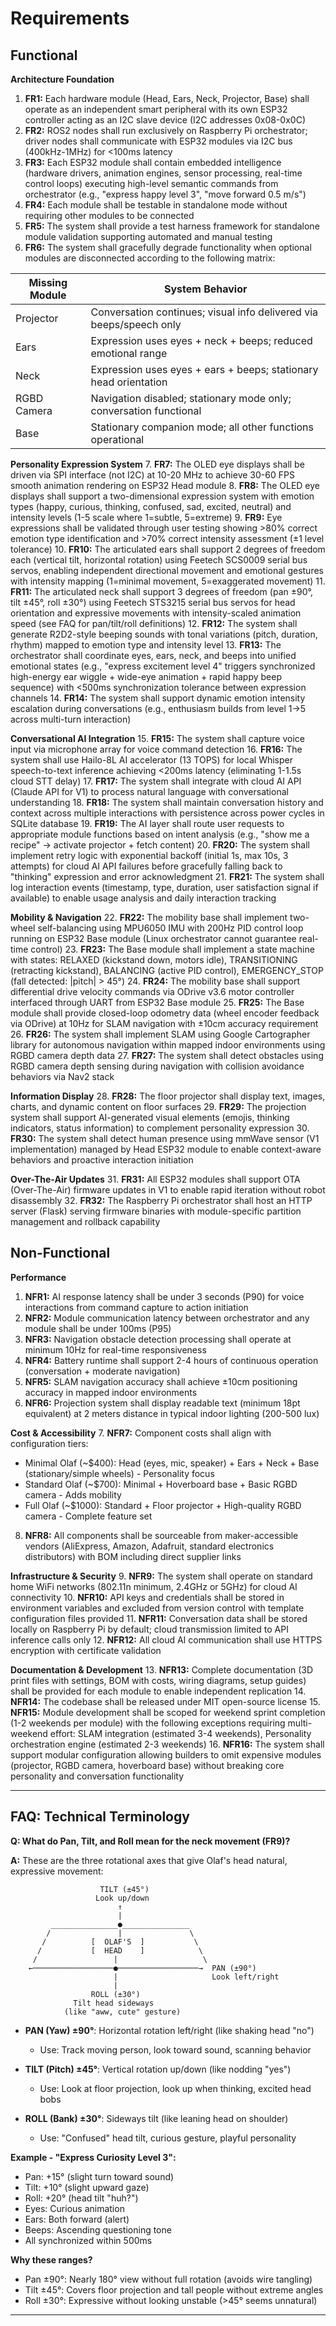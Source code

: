 # Requirements

## Functional

**Architecture Foundation**
1. **FR1:** Each hardware module (Head, Ears, Neck, Projector, Base) shall operate as an independent smart peripheral with its own ESP32 controller acting as an I2C slave device (I2C addresses 0x08-0x0C)
2. **FR2:** ROS2 nodes shall run exclusively on Raspberry Pi orchestrator; driver nodes shall communicate with ESP32 modules via I2C bus (400kHz-1MHz) for <100ms latency
3. **FR3:** Each ESP32 module shall contain embedded intelligence (hardware drivers, animation engines, sensor processing, real-time control loops) executing high-level semantic commands from orchestrator (e.g., "express happy level 3", "move forward 0.5 m/s")
4. **FR4:** Each module shall be testable in standalone mode without requiring other modules to be connected
5. **FR5:** The system shall provide a test harness framework for standalone module validation supporting automated and manual testing
6. **FR6:** The system shall gracefully degrade functionality when optional modules are disconnected according to the following matrix:

| Missing Module | System Behavior |
|---------------|-----------------|
| Projector | Conversation continues; visual info delivered via beeps/speech only |
| Ears | Expression uses eyes + neck + beeps; reduced emotional range |
| Neck | Expression uses eyes + ears + beeps; stationary head orientation |
| RGBD Camera | Navigation disabled; stationary mode only; conversation functional |
| Base | Stationary companion mode; all other functions operational |

**Personality Expression System**
7. **FR7:** The OLED eye displays shall be driven via SPI interface (not I2C) at 10-20 MHz to achieve 30-60 FPS smooth animation rendering on ESP32 Head module
8. **FR8:** The OLED eye displays shall support a two-dimensional expression system with emotion types (happy, curious, thinking, confused, sad, excited, neutral) and intensity levels (1-5 scale where 1=subtle, 5=extreme)
9. **FR9:** Eye expressions shall be validated through user testing showing >80% correct emotion type identification and >70% correct intensity assessment (±1 level tolerance)
10. **FR10:** The articulated ears shall support 2 degrees of freedom each (vertical tilt, horizontal rotation) using Feetech SCS0009 serial bus servos, enabling independent directional movement and emotional gestures with intensity mapping (1=minimal movement, 5=exaggerated movement)
11. **FR11:** The articulated neck shall support 3 degrees of freedom (pan ±90°, tilt ±45°, roll ±30°) using Feetech STS3215 serial bus servos for head orientation and expressive movements with intensity-scaled animation speed (see FAQ for pan/tilt/roll definitions)
12. **FR12:** The system shall generate R2D2-style beeping sounds with tonal variations (pitch, duration, rhythm) mapped to emotion type and intensity level
13. **FR13:** The orchestrator shall coordinate eyes, ears, neck, and beeps into unified emotional states (e.g., "express excitement level 4" triggers synchronized high-energy ear wiggle + wide-eye animation + rapid happy beep sequence) with <500ms synchronization tolerance between expression channels
14. **FR14:** The system shall support dynamic emotion intensity escalation during conversations (e.g., enthusiasm builds from level 1→5 across multi-turn interaction)

**Conversational AI Integration**
15. **FR15:** The system shall capture voice input via microphone array for voice command detection
16. **FR16:** The system shall use Hailo-8L AI accelerator (13 TOPS) for local Whisper speech-to-text inference achieving <200ms latency (eliminating 1-1.5s cloud STT delay)
17. **FR17:** The system shall integrate with cloud AI API (Claude API for V1) to process natural language with conversational understanding
18. **FR18:** The system shall maintain conversation history and context across multiple interactions with persistence across power cycles in SQLite database
19. **FR19:** The AI layer shall route user requests to appropriate module functions based on intent analysis (e.g., "show me a recipe" → activate projector + fetch content)
20. **FR20:** The system shall implement retry logic with exponential backoff (initial 1s, max 10s, 3 attempts) for cloud AI API failures before gracefully falling back to "thinking" expression and error acknowledgment
21. **FR21:** The system shall log interaction events (timestamp, type, duration, user satisfaction signal if available) to enable usage analysis and daily interaction tracking

**Mobility & Navigation**
22. **FR22:** The mobility base shall implement two-wheel self-balancing using MPU6050 IMU with 200Hz PID control loop running on ESP32 Base module (Linux orchestrator cannot guarantee real-time control)
23. **FR23:** The Base module shall implement a state machine with states: RELAXED (kickstand down, motors idle), TRANSITIONING (retracting kickstand), BALANCING (active PID control), EMERGENCY_STOP (fall detected: |pitch| > 45°)
24. **FR24:** The mobility base shall support differential drive velocity commands via ODrive v3.6 motor controller interfaced through UART from ESP32 Base module
25. **FR25:** The Base module shall provide closed-loop odometry data (wheel encoder feedback via ODrive) at 10Hz for SLAM navigation with ±10cm accuracy requirement
26. **FR26:** The system shall implement SLAM using Google Cartographer library for autonomous navigation within mapped indoor environments using RGBD camera depth data
27. **FR27:** The system shall detect obstacles using RGBD camera depth sensing during navigation with collision avoidance behaviors via Nav2 stack

**Information Display**
28. **FR28:** The floor projector shall display text, images, charts, and dynamic content on floor surfaces
29. **FR29:** The projection system shall support AI-generated visual elements (emojis, thinking indicators, status information) to complement personality expression
30. **FR30:** The system shall detect human presence using mmWave sensor (V1 implementation) managed by Head ESP32 module to enable context-aware behaviors and proactive interaction initiation

**Over-The-Air Updates**
31. **FR31:** All ESP32 modules shall support OTA (Over-The-Air) firmware updates in V1 to enable rapid iteration without robot disassembly
32. **FR32:** The Raspberry Pi orchestrator shall host an HTTP server (Flask) serving firmware binaries with module-specific partition management and rollback capability

## Non-Functional

**Performance**
1. **NFR1:** AI response latency shall be under 3 seconds (P90) for voice interactions from command capture to action initiation
2. **NFR2:** Module communication latency between orchestrator and any module shall be under 100ms (P95)
3. **NFR3:** Navigation obstacle detection processing shall operate at minimum 10Hz for real-time responsiveness
4. **NFR4:** Battery runtime shall support 2-4 hours of continuous operation (conversation + moderate navigation)
5. **NFR5:** SLAM navigation accuracy shall achieve ±10cm positioning accuracy in mapped indoor environments
6. **NFR6:** Projection system shall display readable text (minimum 18pt equivalent) at 2 meters distance in typical indoor lighting (200-500 lux)

**Cost & Accessibility**
7. **NFR7:** Component costs shall align with configuration tiers:
   - Minimal Olaf (~$400): Head (eyes, mic, speaker) + Ears + Neck + Base (stationary/simple wheels) - Personality focus
   - Standard Olaf (~$700): Minimal + Hoverboard base + Basic RGBD camera - Adds mobility
   - Full Olaf (~$1000): Standard + Floor projector + High-quality RGBD camera - Complete feature set
8. **NFR8:** All components shall be sourceable from maker-accessible vendors (AliExpress, Amazon, Adafruit, standard electronics distributors) with BOM including direct supplier links

**Infrastructure & Security**
9. **NFR9:** The system shall operate on standard home WiFi networks (802.11n minimum, 2.4GHz or 5GHz) for cloud AI connectivity
10. **NFR10:** API keys and credentials shall be stored in environment variables and excluded from version control with template configuration files provided
11. **NFR11:** Conversation data shall be stored locally on Raspberry Pi by default; cloud transmission limited to API inference calls only
12. **NFR12:** All cloud AI communication shall use HTTPS encryption with certificate validation

**Documentation & Development**
13. **NFR13:** Complete documentation (3D print files with settings, BOM with costs, wiring diagrams, setup guides) shall be provided for each module to enable independent replication
14. **NFR14:** The codebase shall be released under MIT open-source license
15. **NFR15:** Module development shall be scoped for weekend sprint completion (1-2 weekends per module) with the following exceptions requiring multi-weekend effort: SLAM integration (estimated 3-4 weekends), Personality orchestration engine (estimated 2-3 weekends)
16. **NFR16:** The system shall support modular configuration allowing builders to omit expensive modules (projector, RGBD camera, hoverboard base) without breaking core personality and conversation functionality

---

## FAQ: Technical Terminology

**Q: What do Pan, Tilt, and Roll mean for the neck movement (FR9)?**

**A:** These are the three rotational axes that give Olaf's head natural, expressive movement:

```
                    TILT (±45°)
                   Look up/down
                        ↑
                        |
         _______________●_______________
        /               |               \
       /          [  OLAF'S  ]           \
      /           [  HEAD    ]            \
     /                 |                   \
    ←──────────────────●──────────────────→  PAN (±90°)
                       |                     Look left/right
                       |
                  ROLL (±30°)
              Tilt head sideways
            (like "aww, cute" gesture)
```

- **PAN (Yaw) ±90°**: Horizontal rotation left/right (like shaking head "no")
  - Use: Track moving person, look toward sound, scanning behavior

- **TILT (Pitch) ±45°**: Vertical rotation up/down (like nodding "yes")
  - Use: Look at floor projection, look up when thinking, excited head bobs

- **ROLL (Bank) ±30°**: Sideways tilt (like leaning head on shoulder)
  - Use: "Confused" head tilt, curious gesture, playful personality

**Example - "Express Curiosity Level 3":**
- Pan: +15° (slight turn toward sound)
- Tilt: +10° (slight upward gaze)
- Roll: +20° (head tilt "huh?")
- Eyes: Curious animation
- Ears: Both forward (alert)
- Beeps: Ascending questioning tone
- All synchronized within 500ms

**Why these ranges?**
- Pan ±90°: Nearly 180° view without full rotation (avoids wire tangling)
- Tilt ±45°: Covers floor projection and tall people without extreme angles
- Roll ±30°: Expressive without looking unstable (>45° seems unnatural)

---
